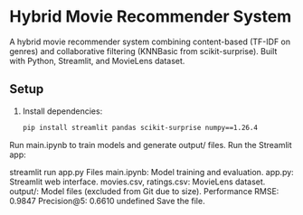 # Hybrid Movie Recommender System

A hybrid movie recommender system combining content-based (TF-IDF on genres) and collaborative filtering (KNNBasic from scikit-surprise). Built with Python, Streamlit, and MovieLens dataset.

## Setup
1. Install dependencies:
   ```bash
   pip install streamlit pandas scikit-surprise numpy==1.26.4

Run main.ipynb to train models and generate output/ files.
Run the Streamlit app:

streamlit run app.py
Files
main.ipynb: Model training and evaluation.
app.py: Streamlit web interface.
movies.csv, ratings.csv: MovieLens dataset.
output/: Model files (excluded from Git due to size).
Performance
RMSE: 0.9847
Precision@5: 0.6610
undefined
Save the file.